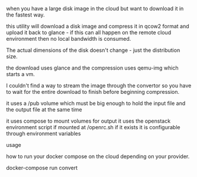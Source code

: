 when you have a large disk image in the cloud but want to download it in the fastest way.

this utility will download a disk image and compress it in qcow2 format and upload it back to glance - if this can all happen on the remote cloud environment then no local bandwidth is consumed. 

The actual dimensions of the disk doesn't change - just the distribution size.

the download uses glance and the compression uses qemu-img which starts a vm. 

I couldn't find a way to stream the image through the convertor so you have to wait for the entire download to finish before beginning compression.

it uses a /pub volume which must be big enough to hold the input file and the output file at the same time

it uses compose to mount volumes for output 
it uses the openstack environment script if mounted at /openrc.sh if it exists
it is configurable through environment variables

usage 

how to run your docker compose on the cloud depending on your provider.

docker-compose run convert
